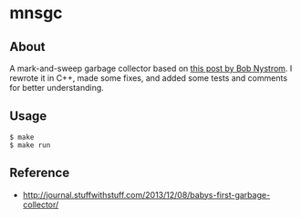 # mnsgc
## About
A mark-and-sweep garbage collector based on [this post by Bob Nystrom](http://journal.stuffwithstuff.com/2013/12/08/babys-first-garbage-collector/). I rewrote it in C++, made some fixes, and added some tests and comments for better understanding.

## Usage
```
$ make
$ make run
```

## Reference
- http://journal.stuffwithstuff.com/2013/12/08/babys-first-garbage-collector/